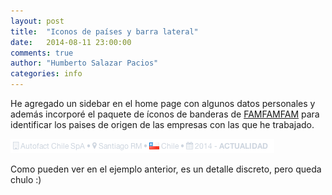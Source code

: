 ```yaml
---
layout: post
title:  "Iconos de países y barra lateral"
date:   2014-08-11 23:00:00
comments: true
author: "Humberto Salazar Pacios"
categories: info
---
```


He agregado un sidebar en el home page con algunos datos personales y además incorporé el paquete de íconos de banderas
de [FAMFAMFAM][flags] para identificar los paises de origen de las empresas con las que he trabajado.

![](</img/posts/2014/08/iconos-paises.png>)

Como pueden ver en el ejemplo anterior, es un detalle discreto, pero queda chulo :)

[flags]: http://www.famfamfam.com/lab/icons/flags/
